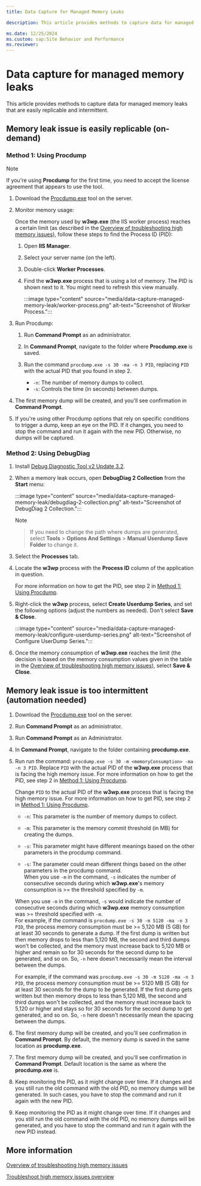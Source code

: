 ```yaml
---
title: Data Capture for Managed Memory Leaks
description: This article provides methods to capture data for managed memory leaks.
ms.date: 12/25/2024
ms.custom: sap:Site Behavior and Performance
ms.reviewer: 
---
```

# Data capture for managed memory leaks

This article provides methods to capture data for managed memory leaks that are easily replicable and intermittent.

## Memory leak issue is easily replicable (on-demand)

### Method 1: Using Procdump

> [!NOTE]
> If you're using **Procdump** for the first time, you need to accept the license agreement that appears to use the tool.

1. Download the [Procdump.exe](/sysinternals/downloads/procdump) tool on the server.
1. Monitor memory usage:

   Once the memory used by **w3wp.exe** (the IIS worker process) reaches a certain limit (as described in the [Overview of troubleshooting high memory issues]()), follow these steps to find the Process ID (PID):

   1. Open **IIS Manager**.
   1. Select your server name (on the left).
   1. Double-click **Worker Processes**.
   1. Find the **w3wp.exe** process that is using a lot of memory. The PID is shown next to it. You might need to refresh this view manually.

      :::image type="content" source="media/data-capture-managed-memory-leak/worker-process.png" alt-text="Screenshot of Worker Process.":::

1. Run Procdump:

   1. Run **Command Prompt** as an administrator.
   1. In **Command Prompt**, navigate to the folder where **Procdump.exe** is saved.
   1. Run the command `procdump.exe -s 30 -ma -n 3 PID`, replacing `PID` with the actual PID that you found in step 2.

      - `-n`: The number of memory dumps to collect.
      - `-s`: Controls the time (in seconds) between dumps.

1. The first memory dump will be created, and you'll see confirmation in **Command Prompt**.
1. If you're using other Procdump options that rely on specific conditions to trigger a dump, keep an eye on the PID. If it changes, you need to stop the command and run it again with the new PID. Otherwise, no dumps will be captured.

### Method 2: Using DebugDiag

1. Install [Debug Diagnostic Tool v2 Update 3.2](https://www.microsoft.com/en-us/download/details.aspx?id=103453).
1. When a memory leak occurs, open **DebugDiag 2 Collection** from the **Start** menu:

   :::image type="content" source="media/data-capture-managed-memory-leak/debugdiag-2-collection.png" alt-text="Screenshot of DebugDiag 2 Collection.":::

   > [!NOTE]
   > If you need to change the path where dumps are generated, select **Tools** > **Options And Settings** > **Manual Userdump Save Folder** to change it.
   
1. Select the **Processes** tab.
1. Locate the **w3wp** process with the **Process ID** column of the application in question.

   For more information on how to get the PID, see step 2 in [Method 1: Using Procdump](#method-1-using-procdump).

1. Right-click the **w3wp** process, select **Create Userdump Series**, and set the following options (adjust the numbers as needed). Don't select **Save & Close**.

   :::image type="content" source="media/data-capture-managed-memory-leak/configure-userdump-series.png" alt-text="Screenshot of Configure UserDump Series.":::

1. Once the memory consumption of **w3wp.exe** reaches the limit (the decision is based on the memory consumption values given in the table in the [Overview of troubleshooting high memory issues]()), select **Save & Close**.

## Memory leak issue is too intermittent (automation needed)

1. Download the [Procdump.exe](/sysinternals/downloads/procdump) tool on the server.

1. Run **Command Prompt** as an administrator.
1. Run **Command Prompt** as an Administrator.
1. In **Command Prompt**, navigate to the folder containing **procdump.exe**.
1. Run run the command: `procdump.exe -s 30 -m <memoryConsumption> -ma -n 3 PID`.
   Replace `PID` with the actual PID of the **w3wp.exe** process that is facing the high memory issue. For more information on how to get the PID, see step 2 in [Method 1: Using Procdump](#method-1-using-procdump).
   Change `PID` to the actual PID of the **w3wp.exe** process that is facing the high memory issue. For more information on how to get PID, see step 2 in [Method 1: Using Procdump](#method-1-using-procdump).
   - `-n`: This parameter is the number of memory dumps to collect.
   - `-m`: This parameter is the memory commit threshold (in MB) for creating the dumps.
   - `-s`: This parameter might have different meanings based on the other parameters in the procdump command.  
   - `-s`: The parameter could mean different things based on the other parameters in the procdump command.  
   When you use `-m` in the command, `-s` indicates the number of consecutive seconds during which **w3wp.exe**'s memory consumption is >= the threshold specified by `-m`.  
   When you use `-m` in the command, `-s` would indicate the number of consecutive seconds during which **w3wp.exe** memory consumption was >= threshold specified with `-m`.  
   For example, if the command is `procdump.exe -s 30 -m 5120 -ma -n 3 PID`, the process memory consumption must be >= 5,120 MB (5 GB) for at least 30 seconds to generate a dump. If the first dump is written but then memory drops to less than 5,120 MB, the second and third dumps won't be collected, and the memory must increase back to 5,120 MB or higher and remain so for 30 seconds for the second dump to be generated, and so on. So, `-n` here doesn't necessarily mean the interval between the dumps.
   For example, if the command was `procdump.exe -s 30 -m 5120 -ma -n 3 PID`, the process memory consumption must be >= 5120 MB (5 GB) for at least 30 seconds for the dump to be generated. If the first dump gets written but then memory drops to less than 5,120 MB, the second and third dumps won't be collected, and the memory must increase back to 5,120 or higher and stays so for 30 seconds for the second dump to get generated, and so on. So, `-n` here doesn't necessarily mean the spacing between the dumps.
1. The first memory dump will be created, and you'll see confirmation in **Command Prompt**. By default, the memory dump is saved in the same location as **procdump.exe**.
1. The first memory dump will be created, and you'll see confirmation in **Command Prompt**. Default location is the same as where the **procdump.exe** is.
1. Keep monitoring the PID, as it might change over time. If it changes and you still run the old command with the old PID, no memory dumps will be generated. In such cases, you have to stop the command and run it again with the new PID.
1. Keep monitoring the PID as it might change over time. If it changes and you still run the old command with the old PID, no memory dumps will be generated, and you have to stop the command and run it again with the new PID instead.

## More information
[Overview of troubleshooting high memory issues]()
[Troubleshoot high memory issues overview]()
